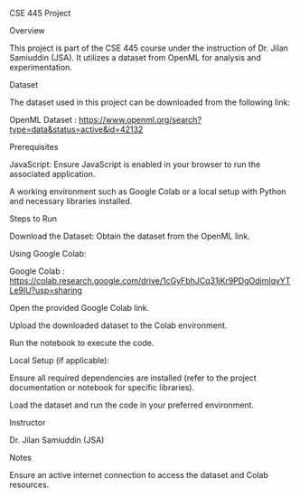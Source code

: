 CSE 445 Project

Overview

This project is part of the CSE 445 course under the instruction of Dr. Jilan Samiuddin (JSA). It utilizes a dataset from OpenML for analysis and experimentation.

Dataset

The dataset used in this project can be downloaded from the following link:

OpenML Dataset : https://www.openml.org/search?type=data&status=active&id=42132

Prerequisites

JavaScript: Ensure JavaScript is enabled in your browser to run the associated application.

A working environment such as Google Colab or a local setup with Python and necessary libraries installed.


Steps to Run


Download the Dataset: Obtain the dataset from the OpenML link.

Using Google Colab:

Google Colab : https://colab.research.google.com/drive/1cGyFbhJCq31jKr9PDgOdjmIqvYTLe9lU?usp=sharing

Open the provided Google Colab link.

Upload the downloaded dataset to the Colab environment.

Run the notebook to execute the code.



Local Setup (if applicable):

Ensure all required dependencies are installed (refer to the project documentation or notebook for specific libraries).




Load the dataset and run the code in your preferred environment.

Instructor

Dr. Jilan Samiuddin (JSA)

Notes

Ensure an active internet connection to access the dataset and Colab resources.
